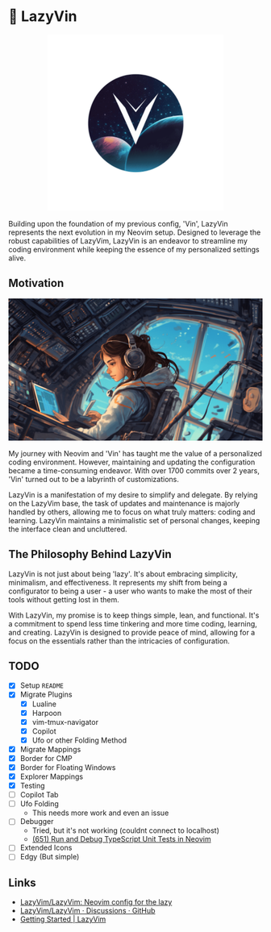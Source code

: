 # 🚀 LazyVin

<p align="center">
  <img src="./assets/logo.png" height="350px" />
</p>

Building upon the foundation of my previous config, 'Vin', LazyVin represents the next evolution in my Neovim setup. Designed to leverage the robust capabilities of LazyVim, LazyVin is an endeavor to streamline my coding environment while keeping the essence of my personalized settings alive.

## Motivation

<img src="./assets/illustration.png" />

My journey with Neovim and 'Vin' has taught me the value of a personalized coding environment. However, maintaining and updating the configuration became a time-consuming endeavor. With over 1700 commits over 2 years, 'Vin' turned out to be a labyrinth of customizations.

LazyVin is a manifestation of my desire to simplify and delegate. By relying on the LazyVim base, the task of updates and maintenance is majorly handled by others, allowing me to focus on what truly matters: coding and learning. LazyVin maintains a minimalistic set of personal changes, keeping the interface clean and uncluttered.

## The Philosophy Behind LazyVin

LazyVin is not just about being 'lazy'. It's about embracing simplicity, minimalism, and effectiveness. It represents my shift from being a configurator to being a user - a user who wants to make the most of their tools without getting lost in them.

With LazyVin, my promise is to keep things simple, lean, and functional. It's a commitment to spend less time tinkering and more time coding, learning, and creating. LazyVin is designed to provide peace of mind, allowing for a focus on the essentials rather than the intricacies of configuration.

## TODO

- [x] Setup `README`
- [x] Migrate Plugins
  - [x] Lualine
  - [x] Harpoon
  - [x] vim-tmux-navigator
  - [x] Copilot
  - [x] Ufo or other Folding Method
- [x] Migrate Mappings
- [x] Border for CMP
- [x] Border for Floating Windows
- [x] Explorer Mappings
- [x] Testing
- [ ] Copilot Tab
- [ ] Ufo Folding
  - This needs more work and even an issue
- [ ] Debugger
  - Tried, but it's not working (couldnt connect to localhost)
  - [(651) Run and Debug TypeScript Unit Tests in Neovim](https://www.youtube.com/watch?v=7Nt8n3rjfDY&list=WL&index=1)
- [ ] Extended Icons
- [ ] Edgy (But simple)

## Links

- [LazyVim/LazyVim: Neovim config for the lazy](https://github.com/LazyVim/LazyVim)
- [LazyVim/LazyVim · Discussions · GitHub](https://github.com/LazyVim/LazyVim/discussions?discussions_q=is:open+vscode)
- [Getting Started | LazyVim](https://www.lazyvim.org/)

